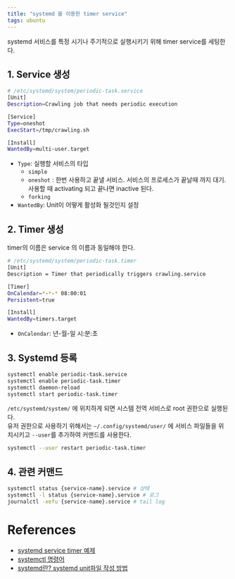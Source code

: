 ```yaml
---
title: "systemd 을 이용한 timer service"
tags: ubuntu 
---
```


systemd 서비스를 특정 시기나 주기적으로 실행시키기 위해 timer service를 세팅한다. 

<!--more-->

## 1. Service 생성

```sh
# /etc/systemd/system/periodic-task.service
[Unit]
Description=Crawling job that needs periodic execution

[Service]
Type=oneshot
ExecStart=/tmp/crawling.sh

[Install]
WantedBy=multi-user.target
```

- `Type`: 실행할 서비스의 타입
  - `simple`
  - `oneshot` : 한번 사용하고 끝낼 서비스. 서비스의 프로세스가 끝날때 까지 대기. 사용할 때 activating 되고 끝나면 inactive 된다.
  - `forking`
- `WantedBy`: Unit이 어떻게 활성화 될것인지 설정

## 2. Timer 생성

timer의 이름은 service 의 이름과 동일해야 한다.

```sh
# /etc/systemd/system/periodic-task.timer
[Unit]
Description = Timer that periodically triggers crawling.service

[Timer]
OnCalendar=*-*-* 08:00:01
Persistent=true

[Install]
WantedBy=timers.target
```

- `OnCalendar`: 년-월-일 시:분:초

## 3. Systemd 등록

```sh
systemctl enable periodic-task.service
systemctl enable periodic-task.timer
systemctl daemon-reload
systemctl start periodic-task.timer
```

`/etc/systemd/system/` 에 위치하게 되면 시스템 전역 서비스로 root 권한으로 실행된다.   
유저 권한으로 사용하기 위해서는 `~/.config/systemd/user/` 에 서비스 파일들을 위치시키고 `--user`를 추가하여 커맨드를 사용한다.

```sh
systemctl --user restart periodic-task.timer
```

## 4. 관련 커맨드

```sh
systemctl status {service-name}.service # 상태
systemctl -l status {service-name}.service # 로그
journalctl -xefu {service-name}.service # tail log
```

# References

- [systemd service timer 예제](https://twpower.github.io/213-systemd-timer-example)
- [systemctl 명령어](https://www.lesstif.com/system-admin/systemd-system-daemon-systemctl-24445064.html)
- [systemd란? systemd unit파일 작성 방법](https://kim-dragon.tistory.com/202)
